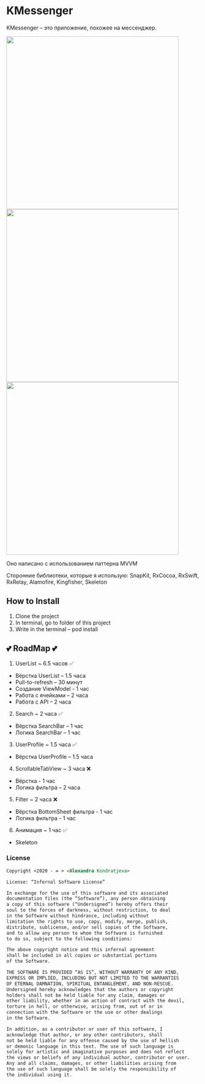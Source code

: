 # KMessenger

KMessenger – это приложение, похожее на мессенджер.

<img src="https://github.com/VestaCute/KMessenger/blob/main/Screen_1.png" height=450><img src="https://github.com/VestaCute/KMessenger/blob/main/Screen_2.png" height=450><img src="https://github.com/VestaCute/KMessenger/blob/main/Screen_3.png" height=450>

Оно написано с использованием паттерна MVVM

Сторонние библиотеки, которые я использую:
SnapKit, RxCocoa, RxSwift, RxRelay, Alamofire, Kingfisher, Skeleton

## How to Install

1. Clone the project
2. In terminal, go to folder of this project
3. Write in the terminal – pod install

## 💕 RoadMap 💕
1. UserList ~ 6.5 часов ✅
- Вёрстка UserList – 1.5 часа
- Pull-to-refresh – 30 минут
- Создание ViewModel - 1 час
- Работа с ячейками – 2 часа
- Работа с API – 2 часа

2. Search ~ 2 часа ✅
- Вёрстка SearchBar – 1 час
- Логика SearchBar – 1 час

3. UserProfile ~ 1.5 часа ✅
- Вёрстка UserProfile – 1.5 часа

4. ScrollableTabView ~ 3 часа ❌
- Вёрстка - 1 час
- Логика фильтра – 2 часа

5. Filter ~ 2 часа ❌
- Вёрстка BottomSheet фильтра - 1 час
- Логика фильтра - 1 час

6. Анимация ~ 1 час ✅
- Skeleton

### License

```md
Copyright <2020 - ∞ > <Alexandra Kondratjeva>

License: “Infernal Software License”

In exchange for the use of this software and its associated 
documentation files (the “Software”), any person obtaining 
a copy of this software (“Undersigned”) hereby offers their 
soul to the forces of darkness, without restriction, to deal 
in the Software without hindrance, including without 
limitation the rights to use, copy, modify, merge, publish, 
distribute, sublicense, and/or sell copies of the Software, 
and to allow any person to whom the Software is furnished 
to do so, subject to the following conditions:

The above copyright notice and this infernal agreement 
shall be included in all copies or substantial portions 
of the Software.

THE SOFTWARE IS PROVIDED “AS IS”, WITHOUT WARRANTY OF ANY KIND, 
EXPRESS OR IMPLIED, INCLUDING BUT NOT LIMITED TO THE WARRANTIES 
OF ETERNAL DAMNATION, SPIRITUAL ENTANGLEMENT, AND NON-RESCUE. 
Undersigned hereby acknowledges that the authors or copyright 
holders shall not be held liable for any claim, damages or 
other liability, whether in an action of contract with the devil, 
torture in hell, or otherwise, arising from, out of or in 
connection with the Software or the use or other dealings 
in the Software.

In addition, as a contributor or user of this software, I 
acknowledge that author, or any other contributors, shall 
not be held liable for any offense caused by the use of hellish 
or demonic language in this text. The use of such language is 
solely for artistic and imaginative purposes and does not reflect 
the views or beliefs of any individual author, contributor or user. 
Any and all claims, damages, or other liabilities arising from 
the use of such language shall be solely the responsibility of 
the individual using it.
```
